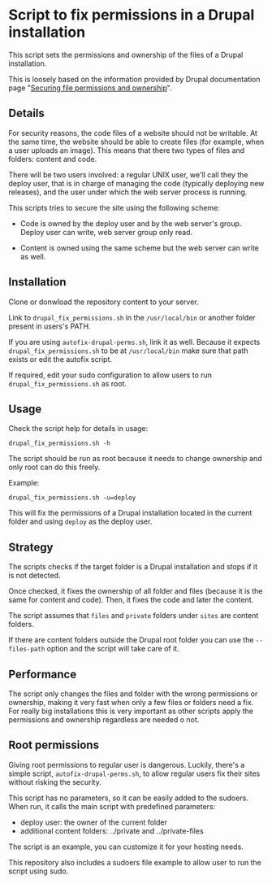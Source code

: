 # Script to fix permissions in a Drupal installation

This script sets the permissions and ownership of the files of a Drupal
installation.

This is loosely based on the information provided by Drupal documentation page
"[Securing file permissions and ownership](https://www.drupal.org/node/244924)".

## Details

For security reasons, the code files of a website should not be writable. At the
same time, the website should be able to create files (for example, when a user
uploads an image). This means that there two types of files and folders: content
and code.

There will be two users involved: a regular UNIX user, we'll call they the
deploy user, that is in charge of managing the code (typically deploying new
releases), and the user under which the web server process is running.

This scripts tries to secure the site using the following scheme:

  - Code is owned by the deploy user and by the web server's
    group. Deploy user can write, web server group only read.

  - Content is owned using the same scheme but the web server can write as well.


## Installation

Clone or donwload the repository content to your server.

Link to `drupal_fix_permissions.sh` in the `/usr/local/bin` or another folder present in users's PATH.

If you are using `autofix-drupal-perms.sh`, link it as well. Because it expects `drupal_fix_permissions.sh` to be at `/usr/local/bin` make sure that path exists or edit the autofix script.

If required, edit your sudo configuration to allow users to run `drupal_fix_permissions.sh` as root.


## Usage

Check the script help for details in usage:

```
drupal_fix_permissions.sh -h
```

The script should be run as root because it needs to change ownership and only
root can do this freely.

Example:
```
drupal_fix_permissions.sh -u=deploy
```

This will fix the permissions of a Drupal installation located in the current
folder and using `deploy` as the deploy user.


## Strategy

The scripts checks if the target folder is a Drupal installation and stops if
it is not detected.

Once checked, it fixes the ownership of all folder and files (because it is the
same for content and code). Then, it fixes the code and later the content.

The script assumes that `files` and `private` folders under `sites` are content
folders.

If there are content folders outside the Drupal root folder you can use the
`--files-path` option and the script will take care of it.

## Performance

The script only changes the files and folder with the wrong permissions or
ownership, making it very fast when only a few files or folders need a fix. For
really big installations this is very important as other scripts apply the
permissions and ownership regardless are needed o not.

## Root permissions

Giving root permissions to regular user is dangerous. Luckily, there's a simple
script, `autofix-drupal-perms.sh`, to allow regular users fix their sites
without risking the security.

This script has no parameters, so it can be easily added to the sudoers. When
run, it calls the main script with predefined parameters:

  - deploy user: the owner of the current folder
  - additional content folders: ../private and ../private-files

The script is an example, you can customize it for your hosting needs.

This repository also includes a sudoers file example to allow user to run the
script using sudo.
